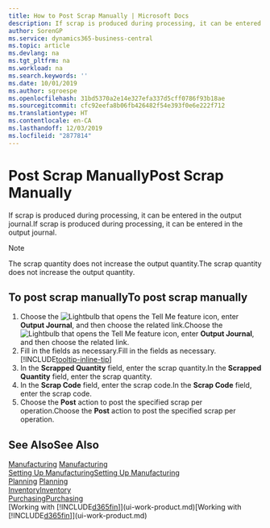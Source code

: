 ```yaml
---
title: How to Post Scrap Manually | Microsoft Docs
description: If scrap is produced during processing, it can be entered in the output journal. Note that the scrap quantity does not increase the output quantity.
author: SorenGP
ms.service: dynamics365-business-central
ms.topic: article
ms.devlang: na
ms.tgt_pltfrm: na
ms.workload: na
ms.search.keywords: ''
ms.date: 10/01/2019
ms.author: sgroespe
ms.openlocfilehash: 31bd5370a2e14e327efa337d5cff0786f93b18ae
ms.sourcegitcommit: cfc92eefa8b06fb426482f54e393f0e6e222f712
ms.translationtype: HT
ms.contentlocale: en-CA
ms.lasthandoff: 12/03/2019
ms.locfileid: "2877814"
---
```

# <a name="post-scrap-manually"></a><span data-ttu-id="ec48b-104">Post Scrap Manually</span><span class="sxs-lookup"><span data-stu-id="ec48b-104">Post Scrap Manually</span></span>
<span data-ttu-id="ec48b-105">If scrap is produced during processing, it can be entered in the output journal.</span><span class="sxs-lookup"><span data-stu-id="ec48b-105">If scrap is produced during processing, it can be entered in the output journal.</span></span> 

> [!NOTE]
> <span data-ttu-id="ec48b-106">The scrap quantity does not increase the output quantity.</span><span class="sxs-lookup"><span data-stu-id="ec48b-106">The scrap quantity does not increase the output quantity.</span></span>  

## <a name="to-post-scrap-manually"></a><span data-ttu-id="ec48b-107">To post scrap manually</span><span class="sxs-lookup"><span data-stu-id="ec48b-107">To post scrap manually</span></span>  
1. <span data-ttu-id="ec48b-108">Choose the ![Lightbulb that opens the Tell Me feature](media/ui-search/search_small.png "Tell me what you want to do") icon, enter **Output Journal**, and then choose the related link.</span><span class="sxs-lookup"><span data-stu-id="ec48b-108">Choose the ![Lightbulb that opens the Tell Me feature](media/ui-search/search_small.png "Tell me what you want to do") icon, enter **Output Journal**, and then choose the related link.</span></span>  
2. <span data-ttu-id="ec48b-109">Fill in the fields as necessary.</span><span class="sxs-lookup"><span data-stu-id="ec48b-109">Fill in the fields as necessary.</span></span> [!INCLUDE[tooltip-inline-tip](includes/tooltip-inline-tip_md.md)]  
3. <span data-ttu-id="ec48b-110">In the **Scrapped Quantity** field, enter the scrap quantity.</span><span class="sxs-lookup"><span data-stu-id="ec48b-110">In the **Scrapped Quantity** field, enter the scrap quantity.</span></span>  
4. <span data-ttu-id="ec48b-111">In the **Scrap Code** field, enter the scrap code.</span><span class="sxs-lookup"><span data-stu-id="ec48b-111">In the **Scrap Code** field, enter the scrap code.</span></span>  
5. <span data-ttu-id="ec48b-112">Choose the **Post** action to post the specified scrap per operation.</span><span class="sxs-lookup"><span data-stu-id="ec48b-112">Choose the **Post** action to post the specified scrap per operation.</span></span>  

## <a name="see-also"></a><span data-ttu-id="ec48b-113">See Also</span><span class="sxs-lookup"><span data-stu-id="ec48b-113">See Also</span></span>  
<span data-ttu-id="ec48b-114">[Manufacturing](production-manage-manufacturing.md)  </span><span class="sxs-lookup"><span data-stu-id="ec48b-114">[Manufacturing](production-manage-manufacturing.md)  </span></span>  
[<span data-ttu-id="ec48b-115">Setting Up Manufacturing</span><span class="sxs-lookup"><span data-stu-id="ec48b-115">Setting Up Manufacturing</span></span>](production-configure-production-processes.md)  
<span data-ttu-id="ec48b-116">[Planning](production-planning.md)    </span><span class="sxs-lookup"><span data-stu-id="ec48b-116">[Planning](production-planning.md)    </span></span>  
[<span data-ttu-id="ec48b-117">Inventory</span><span class="sxs-lookup"><span data-stu-id="ec48b-117">Inventory</span></span>](inventory-manage-inventory.md)  
[<span data-ttu-id="ec48b-118">Purchasing</span><span class="sxs-lookup"><span data-stu-id="ec48b-118">Purchasing</span></span>](purchasing-manage-purchasing.md)  
<span data-ttu-id="ec48b-119">[Working with [!INCLUDE[d365fin](includes/d365fin_md.md)]](ui-work-product.md)</span><span class="sxs-lookup"><span data-stu-id="ec48b-119">[Working with [!INCLUDE[d365fin](includes/d365fin_md.md)]](ui-work-product.md)</span></span>
